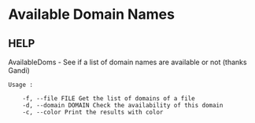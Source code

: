 # Available Domain Names

## HELP
AvailableDoms - See if a list of domain names are available or not (thanks Gandi)

    Usage :

        -f, --file FILE Get the list of domains of a file
        -d, --domain DOMAIN Check the availability of this domain
        -c, --color Print the results with color

